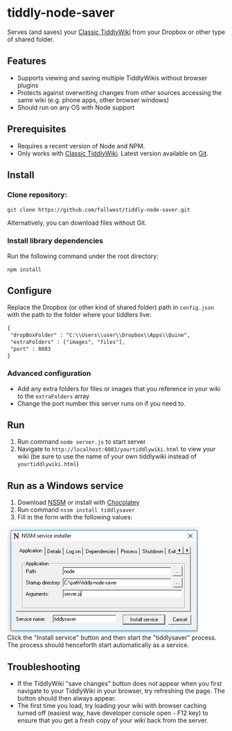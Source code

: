 # tiddly-node-saver
Serves (and saves) your [Classic TiddlyWiki](https://classic.tiddlywiki.com/) from your Dropbox or other type of shared folder.

## Features  

- Supports viewing and saving multiple TiddlyWikis without browser plugins
- Protects against overwriting changes from other sources accessing the same wiki (e.g. phone apps, other browser windows)
- Should run on any OS with Node support

## Prerequisites

- Requires a recent version of Node and NPM.
- Only works with [Classic TiddlyWiki](https://classic.tiddlywiki.com/). Latest version available on [Git](https://github.com/TiddlyWiki/TiddlyWiki).

## Install

### Clone repository:  

	git clone https://github.com/fallwest/tiddly-node-saver.git  

Alternatively, you can download files without Git.

### Install library dependencies  
Run the following command under the root directory:  
	
	npm install

## Configure

Replace the Dropbox (or other kind of shared folder) path in ```config.json``` with the path to the folder where your tiddlers live: 

	{
	 "dropBoxFolder" : "C:\\Users\\user\\Dropbox\\Apps\\Quine",
	 "extraFolders" : ["images", "files"],
	 "port" : 8083
	}
### Advanced configuration
- Add any extra folders for files or images that you reference in your wiki to the ```extraFolders``` array
- Change the port number this server runs on if you need to.

## Run
1. Run command ```node server.js``` to start server  
1. Navigate to ```http://localhost:8083/yourtiddlywiki.html``` to view your wiki (be sure to use the name of your own tiddlywiki instead of ```yourtiddlywiki.html```)

## Run as a Windows service

1. Download [NSSM](https://nssm.cc/) or install with [Chocolatey](https://chocolatey.org/)  
1. Run command ```nssm install tiddlysaver```  
1. Fill in the form with the following values:  

<img src="https://github.com/fallwest/tiddly-node-saver/blob/master/nssm_config.png"></img>  
Click the "Install service" button and then start the "tiddlysaver" process. The process should henceforth start automatically as a service.  

## Troubleshooting  
- If the TiddlyWiki "save changes" button does not appear when you first navigate to your TiddlyWiki in your browser, try refreshing the page. The button should then always appear.
- The first time you load, try loading your wiki with browser caching turned off (easiest way, have developer console open - F12 key) to ensure that you get a fresh copy of your wiki back from the server.